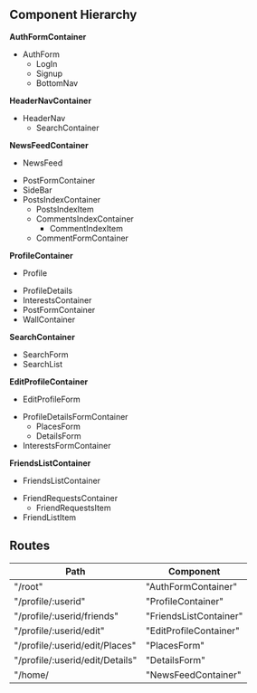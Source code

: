 ## Component Hierarchy

**AuthFormContainer**
 - AuthForm
    + LogIn
    + Signup
    + BottomNav

**HeaderNavContainer**
  - HeaderNav
    + SearchContainer

**NewsFeedContainer**
 - NewsFeed
  + PostFormContainer
  + SideBar
  + PostsIndexContainer
    + PostsIndexItem
    + CommentsIndexContainer
      + CommentIndexItem
    + CommentFormContainer

**ProfileContainer**
 - Profile
  + ProfileDetails
  + InterestsContainer
  + PostFormContainer
  + WallContainer

**SearchContainer**
 - SearchForm
 - SearchList

**EditProfileContainer**
 - EditProfileForm
  + ProfileDetailsFormContainer
    + PlacesForm
    + DetailsForm
  + InterestsFormContainer

**FriendsListContainer**
 - FriendsListContainer
  + FriendRequestsContainer
    + FriendRequestsItem
  + FriendListItem


## Routes

|Path   | Component   |
|-------|-------------|
| "/root" | "AuthFormContainer" |
| "/profile/:userid" | "ProfileContainer" |
| "/profile/:userid/friends" | "FriendsListContainer" |
| "/profile/:userid/edit" | "EditProfileContainer" |
| "/profile/:userid/edit/Places" | "PlacesForm" |
| "/profile/:userid/edit/Details" | "DetailsForm" |
| "/home/ | "NewsFeedContainer" |

